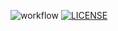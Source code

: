 ![workflow](https://github.com/CharleneM99/sem/actions/workflows/main.yml/badge.svg)
[![LICENSE](https://img.shields.io/github/license/CharleneM99/sem.svg?style=flat-square)](https://github.com/<github-username>/sem/blob/master/LICENSE)
